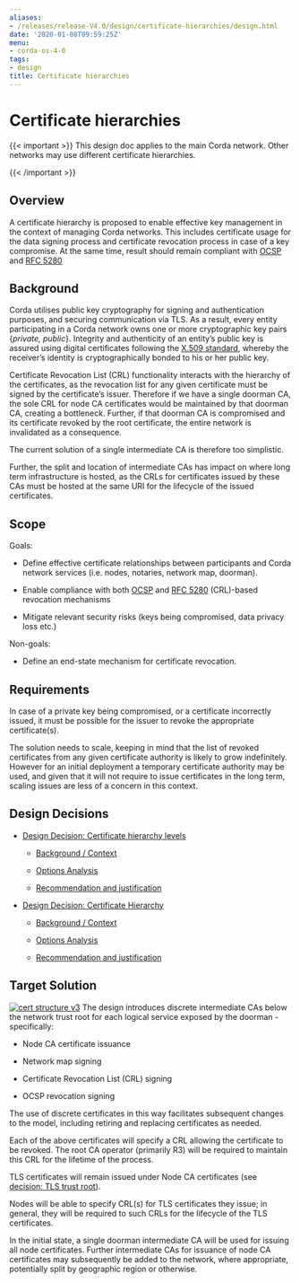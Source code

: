 ```yaml
---
aliases:
- /releases/release-V4.0/design/certificate-hierarchies/design.html
date: '2020-01-08T09:59:25Z'
menu:
- corda-os-4-0
tags:
- design
title: Certificate hierarchies
---
```



# Certificate hierarchies


{{< important >}}
This design doc applies to the main Corda network. Other networks may use different certificate hierarchies.


{{< /important >}}

## Overview

A certificate hierarchy is proposed to enable effective key management in the context of managing Corda networks.
                This includes certificate usage for the data signing process and certificate revocation process
                in case of a key compromise. At the same time, result should remain compliant with
                [OCSP](https://en.wikipedia.org/wiki/Online_Certificate_Status_Protocol) and [RFC 5280](https://www.ietf.org/rfc/rfc5280.txt)


## Background

Corda utilises public key cryptography for signing and authentication purposes, and securing communication
                via TLS. As a result, every entity participating in a Corda network owns one or more cryptographic key pairs {*private,
                    public*}. Integrity and authenticity of an entity’s public key is assured using digital certificates following the
                [X.509 standard](https://tools.ietf.org/html/rfc5280), whereby the receiver’s identity is cryptographically bonded to
                his or her public key.

Certificate Revocation List (CRL) functionality interacts with the hierarchy of the certificates, as the revocation list
                for any given certificate must be signed by the certificate’s issuer. Therefore if we have a single doorman CA, the sole
                CRL for node CA certificates would be maintained by that doorman CA, creating a bottleneck. Further, if that doorman CA
                is compromised and its certificate revoked by the root certificate, the entire network is invalidated as a consequence.

The current solution of a single intermediate CA is therefore too simplistic.

Further, the split and location of intermediate CAs has impact on where long term infrastructure is hosted, as the CRLs
                for certificates issued by these CAs must be hosted at the same URI for the lifecycle of the issued certificates.


## Scope

Goals:


* Define effective certificate relationships between participants and Corda network services  (i.e. nodes, notaries, network map, doorman).


* Enable compliance with both [OCSP](https://en.wikipedia.org/wiki/Online_Certificate_Status_Protocol) and [RFC 5280](https://www.ietf.org/rfc/rfc5280.txt) (CRL)-based revocation mechanisms


* Mitigate relevant security risks (keys being compromised, data privacy loss etc.)


Non-goals:


* Define an end-state mechanism for certificate revocation.



## Requirements

In case of a private key being compromised, or a certificate incorrectly issued, it must be possible for the issuer to
                revoke the appropriate certificate(s).

The solution needs to scale, keeping in mind that the list of revoked certificates from any given certificate authority
                is likely to grow indefinitely. However for an initial deployment a temporary certificate authority may be used, and
                given that it will not require to issue certificates in the long term, scaling issues are less of a concern in this
                context.


## Design Decisions


* [Design Decision: Certificate hierarchy levels](decisions/levels.md)
    * [Background / Context](decisions/levels.md#background-context)

    * [Options Analysis](decisions/levels.md#options-analysis)

    * [Recommendation and justification](decisions/levels.md#recommendation-and-justification)


* [Design Decision: Certificate Hierarchy](decisions/tls-trust-root.md)
    * [Background / Context](decisions/tls-trust-root.md#background-context)

    * [Options Analysis](decisions/tls-trust-root.md#options-analysis)

    * [Recommendation and justification](decisions/tls-trust-root.md#recommendation-and-justification)




## **Target** Solution

[![cert structure v3](design/certificate-hierarchies/./images/cert_structure_v3.png "cert structure v3")](./images/cert_structure_v3.png)
            The design introduces discrete intermediate CAs below the network trust root for each logical service exposed by the doorman - specifically:


* Node CA certificate issuance


* Network map signing


* Certificate Revocation List (CRL) signing


* OCSP revocation signing


The use of discrete certificates in this way facilitates subsequent changes to the model, including retiring and replacing certificates as needed.

Each of the above certificates will specify a CRL allowing the certificate to be revoked. The root CA operator
                (primarily R3) will be required to maintain this CRL for the lifetime of the process.

TLS certificates will remain issued under Node CA certificates (see [decision: TLS trust
                    root](./decisions/tls-trust-root.md)).

Nodes will be able to specify CRL(s) for TLS certificates they issue; in general, they will be required to such CRLs for
                the lifecycle of the TLS certificates.

In the initial state, a single doorman intermediate CA will be used for issuing all node certificates. Further
                intermediate CAs for issuance of node CA certificates may subsequently  be added to the network, where appropriate,
                potentially split by geographic region or otherwise.


